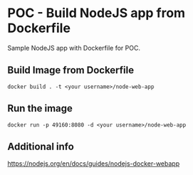 # POC - Build NodeJS app from Dockerfile
Sample NodeJS app with Dockerfile for POC.

## Build Image from Dockerfile
```
docker build . -t <your username>/node-web-app
```

## Run the image
```
docker run -p 49160:8080 -d <your username>/node-web-app
```

## Additional info
https://nodejs.org/en/docs/guides/nodejs-docker-webapp
